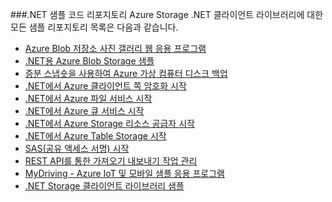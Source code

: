 ###<a name="net-sample-code-repositories"></a>.NET 샘플 코드 리포지토리
Azure Storage .NET 클라이언트 라이브러리에 대한 모든 샘플 리포지토리 목록은 다음과 같습니다.

* [Azure Blob 저장소 사진 갤러리 웹 응용 프로그램](https://azure.microsoft.com/en-us/resources/samples/storage-blobs-dotnet-webapp/)
* [.NET용 Azure Blob Storage 샘플](https://azure.microsoft.com/en-us/resources/samples/storage-blob-dotnet-getting-started/)
* [증분 스냅숏을 사용하여 Azure 가상 컴퓨터 디스크 백업](https://azure.microsoft.com/en-us/resources/samples/storage-blob-dotnet-back-up-with-incremental-snapshots/)
* [.NET에서 Azure 클라이언트 쪽 암호화 시작](https://azure.microsoft.com/en-us/resources/samples/storage-dotnet-client-side-encryption/)
* [.NET에서 Azure 파일 서비스 시작](https://azure.microsoft.com/en-us/resources/samples/storage-file-dotnet-getting-started/)
* [.NET에서 Azure 큐 서비스 시작](https://azure.microsoft.com/en-us/resources/samples/storage-queue-dotnet-getting-started/)
* [.NET에서 Azure Storage 리소스 공급자 시작](https://azure.microsoft.com/en-us/resources/samples/storage-dotnet-resource-provider-getting-started/)
* [.NET에서 Azure Table Storage 시작](https://azure.microsoft.com/en-us/resources/samples/storage-table-dotnet-getting-started/)
* [SAS(공유 액세스 서명) 시작](https://azure.microsoft.com/en-us/resources/samples/storage-dotnet-sas-getting-started/)
* [REST API를 통한 가져오기 내보내기 작업 관리](https://azure.microsoft.com/en-us/resources/samples/storage-dotnet-import-export-job-management/)
* [MyDriving - Azure IoT 및 모바일 샘플 응용 프로그램](https://azure.microsoft.com/en-us/resources/samples/mydriving/)
* [.NET Storage 클라이언트 라이브러리 샘플](https://github.com/Azure/azure-storage-net/tree/master/Samples/GettingStarted)

<!--HONumber=Jan17_HO2-->


